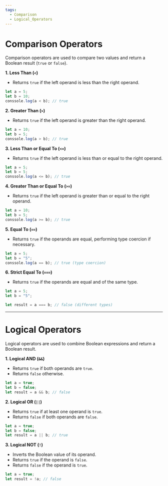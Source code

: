 ```yaml
---
tags:
  - Comparison
  - Logical_Operators
---
```


# **Comparison Operators**

Comparison operators are used to compare two values and return a Boolean result (`true` or `false`).


**1. Less Than (`<`)**

- Returns `true` if the left operand is less than the right operand.
```js
let a = 5;
let b = 10;
conssole.log(a < b); // true
```

**2. Greater Than (`>`)**

- Returns `true` if the left operand is greater than the right operand.
```js
let a = 10;
let b = 5;
conssole.log(a > b); // true
```

**3. Less Than or Equal To (`<=`)**

- Returns `true` if the left operand is less than or equal to the right operand.
```js
let a = 5;
let b = 5;
conssole.log(a <= b); // true
```

**4. Greater Than or Equal To (`>=`)**

- Returns `true` if the left operand is greater than or equal to the right operand.
```js
let a = 10;
let b = 5;
conssole.log(a >= b); // true
```

**5. Equal To (`==`)**

- Returns `true` if the operands are equal, performing type coercion if necessary.
```js
let a = 5;
let b = "5";
conssole.log(a == b); // true (type coercion)
```

**6. Strict Equal To (`===`)**

- Returns `true` if the operands are equal and of the same type.
```js
let a = 5;
let b = "5";

let result = a === b; // false (different types)
```

---

# Logical Operators

Logical operators are used to combine Boolean expressions and return a Boolean result.

**1. Logical AND (`&&`)**

- Returns `true` if both operands are `true`.
- Returns `false` otherwise.

```js
let a = true;
let b = false;
let result = a && b; // false
```



**2. Logical OR (`||`)**

- Returns `true` if at least one operand is `true`.
- Returns `false` if both operands are `false`.

```js
let a = true;
let b = false;
let result = a || b; // true
```


**3. Logical NOT (`!`)**

- Inverts the Boolean value of its operand.
- Returns `true` if the operand is `false`.
- Returns `false` if the operand is `true`.

```js
let a = true;
let result = !a; // false
```
